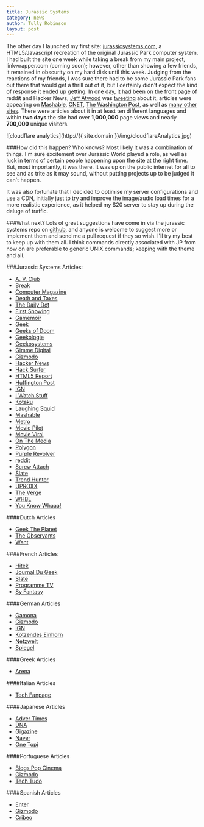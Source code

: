 ```yaml
---
title: Jurassic Systems
category: news
author: Tully Robinson
layout: post
---
```


The other day I launched my first site: [jurassicsystems.com](http://jurassicsystems.com), a HTML5/Javascript recreation of the original Jurassic Park computer system. I had built the site one week while taking a break from my main project, linkwrapper.com (coming soon); however, other than showing a few friends, it remained in obscurity on my hard disk until this week. Judging from the reactions of my friends, I was sure there had to be some Jurassic Park fans out there that would get a thrill out of it, but I certainly didn't expect the kind of response it ended up getting. In one day, it had been on the front page of reddit and Hacker News, [Jeff Atwood](http://en.wikipedia.org/wiki/Jeff_Atwood) was [tweeting](https://twitter.com/codinghorror/status/440648090177908737) about it, articles were appearing on [Mashable](http://mashable.com/2014/03/03/jurassic-park-computer-system/), [CNET](http://news.cnet.com/8301-17938_105-57619818-1/reenact-samuel-l-jacksons-jurassic-park-hacking-scene/), [The Washington Post](http://www.washingtonpost.com/blogs/the-switch/wp/2014/03/03/hack-into-jurassic-parks-computer-system-with-this-online-recreation/), as well as [many other sites](#articles). There were articles about it in at least ten different languages and within <strong>two days</strong> the site had over <strong>1,000,000</strong> page views and nearly <strong>700,000</strong> unique visitors.

![cloudflare analytics](http://{{ site.domain }}/img/cloudflareAnalytics.jpg)

###How did this happen?
Who knows? Most likely it was a combination of things. I'm sure excitement over Jurassic World played a role, as well as luck in terms of certain people happening upon the site at the right time. But, most importantly, it was there. It was up on the public internet for all to see and as trite as it may sound, without putting projects up to be judged it can't happen.

It was also fortunate that I decided to optimise my server configurations and use a CDN, initially just to try and improve the image/audio load times for a more realistic experience, as it helped my $20 server to stay up during the deluge of traffic.

###What next?
Lots of great suggestions have come in via the jurassic systems repo on [github](http://github.com/tojrobinson/jurassicsystems.com), and anyone is welcome to suggest more or implement them and send me a pull request if they so wish. I'll try my best to keep up with them all. I think commands directly associated with JP from now on are preferable to generic UNIX commands; keeping with the theme and all.

###<a name="articles"></a>Jurassic Systems Articles:
* [A. V. Club](http://www.avclub.com/article/jurassic-systems-lets-fans-relive-hacker-scene-jur-201741)
* [Break](http://www.break.com/article/try-to-crack-the-jurassic-park-code-operating-system-for-dennis-nebry-2583631)
* [Computer Magazine](http://computermagazine.com/2014/03/03/hack-into-jurassic-parks-computer-system-with-this-online-recreation/)
* [Death and Taxes](http://www.deathandtaxesmag.com/216169/access-the-jurassic-park-computer-system-straight-from-your-browser/)
* [The Daily Dot](http://www.dailydot.com/technology/jurassic-park-computer-system/)
* [First Showing](http://www.firstshowing.net/2014/this-is-cool-use-the-computer-system-that-controls-jurassic-park/)
* [Gamemoir](http://gamemoir.com/2014/03/10/daily-diversions-hack-into-jurassic-systems-through-an-online-game/)
* [Geek](http://www.geek.com/news/run-the-jurassic-park-os-in-your-browser-with-no-fear-of-raptor-attacks-1586585/)
* [Geeks of Doom](http://www.geeksofdoom.com/2014/03/04/recreate-jurassic-park-hacking-scene-with-jurassic-systems)
* [Geekologie](http://geekologie.com/2014/03/dammit-nedry-jurassic-park-security-syst.php)
* [Geekosystems](http://www.geekosystem.com/jurassic-systems/)
* [Gimme Digital](http://www.gimmedigital.com/31088/the-www-now-you-can-hack-the-jurassic-park-computer/)
* [Gizmodo](http://www.gizmodo.com.au/2014/03/relive-jurassic-parks-iconic-hacking-scene-right-from-your-browser/)
* [Hacker News](https://news.ycombinator.com/item?id=7333602)
* [Hack Surfer](http://www.hacksurfer.com/posts/relive-classic-90s-hack-by-trying-to-save-jurassic-park)
* [HTML5 Report](http://www.html5report.com/topics/html5/articles/372097-what-does-html5-mean-the-nostalgia-market.htm)
* [Huffington Post](http://www.huffingtonpost.co.uk/2014/03/03/jurassic-system_n_4889696.html)
* [IGN](http://au.ign.com/articles/2014/03/03/log-into-jurassic-parks-computer-system-with-this-emulator)
* [I Watch Stuff](http://iwatchstuff.com/2014/03/jurassic-park-systems-simulator-lets-you.php)
* [Kotaku](http://kotaku.com/now-you-can-live-out-jurassic-parks-hacking-scene-1535383951)
* [Laughing Squid](http://laughingsquid.com/jurassic-systems-a-web-based-recreation-of-the-famous-jurassic-park-computer-scene/)
* [Mashable](http://mashable.com/2014/03/03/jurassic-park-computer-system/)
* [Metro](http://metro.co.uk/2014/03/03/jurassic-hack-can-you-crack-dennis-nedrys-computer-security-4395075/)
* [Movie Pilot](http://moviepilot.com/posts/2014/03/04/explore-jurassic-park-s-systems-in-new-viral-website-1263444?lt_source=external,manual)
* [Movie Viral](http://www.movieviral.com/tag/jurassic-systems/)
* [On The Media](http://www.onthemedia.org/story/someone-recreated-jurassic-park-computer-system/?.com)
* [Polygon](http://www.polygon.com/2014/3/7/5482906/hack-into-nedrys-jurassic-park-security-system)
* [Purple Revolver](http://www.purplerevolver.com/movies/movie-news/123766-jurassic-systems-lets-fans-re-enact-famous-hacking-scene.html)
* [reddit](http://www.reddit.com/r/movies/duplicates/1zfuzr/jurassic_park_computer_system_in_your_browser/)
* [Screw Attach](http://www.screwattack.com/news/jurassic-systems-captures-essence-jurassic-park%E2%80%99s-hacker-scene)
* [Slate](http://www.slate.com/blogs/future_tense/2014/03/03/jurassic_park_computer_system_simulation_lets_you_do_some_early_90s_hacking.html)
* [Trend Hunter](http://www.trendhunter.com/trends/jurassic-systems)
* [UPROXX](http://www.uproxx.com/gammasquad/2014/03/unix-system-can-now-play-jurassic-parks-hacking-scenes-real-life/)
* [The Verge](http://www.theverge.com/2014/3/5/5472808/hack-into-jurassic-parks-computer-network-to-stop-dennis-nedry)
* [WHBL](http://whbl.com/blogs/tech-geek/747/control-the-jurassic-park-computer-from-your-web-browser/)
* [You Know Whaaa!](http://www.youknowwhaaa.com/2014/03/06/a-web-based-recreation-of-dennis-nedry-encryption-program-from-jurassic-park/)

####Dutch Articles
* [Geek The Planet](http://geektheplanet.net/7849/jurassic-systems-irix-macintosh.xhtml)
* [The Observants](http://www.theobservants.be/spotlight/jurassic-systems-laat-fans-de-hacker-scene-uit-jurassic-park-herbeleven)
* [Want](http://www.want.nl/cool-een-interactieve-versie-van-het-operating-system-uit-jurassic-park/)

####French Articles
* [Hitek](http://hitek.fr/actualite/tromper-le-systeme-informatique-de-jurassic-park_1932)
* [Journal Du Geek](http://www.journaldugeek.com/2014/03/04/vous-aussi-tentez-de-pirater-jurassic-park/)
* [Slate](http://www.slate.fr/culture/84163/ordinateur-jurassic-park)
* [Programme TV](http://www.programme-tv.net/news/cinema/49458-jurassic-park-systeme-bloque-reprenez-controle/)
* [Sy Fantasy](http://www.syfantasy.fr/18174-Penetrez_les_systmes_de_Jurassic_Park)

####German Articles

* [Gamona](http://www.gamona.de/kino-dvd/jurassic-park,jurassic-systems-ah-ah-ah-du-hast-das-zauberwort-nicht:news,2419507.html)
* [Gizmodo](http://www.gizmodo.de/2014/03/04/auf-dieser-website-kann-man-die-beruehmte-hacker-szene-aus-jurassic-park-nachspielen.html)
* [IGN](http://de.ign.com/news/22521/einmal-hacken-wie-samuel-l-jackson-in-jurassic-park)
* [Kotzendes Einhorn](http://www.netzwelt.de/news/122591-link-wink-hacken-jurassic-park.html)
* [Netzwelt](http://www.netzwelt.de/news/122591-link-wink-hacken-jurassic-park.html)
* [Spiegel](http://www.spiegel.de/netzwelt/web/endlich-selbst-den-jurassic-park-hacken-a-956939.html)

####Greek Articles
* [Arena](http://osarena.net/logismiko/applications/jurassic-systems-web-based-recreation-tou-diasimou-jurassic-park-computer-scene.html)

####Italian Articles
* [Tech Fanpage](http://tech.fanpage.it/jurassic-system-il-sistema-di-sicurezza-di-jurassic-park-ricreato-in-html-5/)

####Japanese Articles
* [Adver Times](http://www.advertimes.com/adobata/article/21158/www.mif-design.com/blog/2014/03/09-110138.php/)
* [DNA](http://dailynewsagency.com/2014/03/05/jurassic-systems-a-web-based-yhs/)
* [Gigazine](http://gigazine.net/news/20140304-jurassic-systems/)
* [Naver](http://matome.naver.jp/odai/2139394658745439001/2139395109248544403)
* [One Topi](http://1topi.jp/curator/atsushi.fujikawa/1403/05/476847)

####Portuguese Articles
* [Blogs Pop Cinema](http://blogs.pop.com.br/cinema/jurassic-park-na-vida-real-e-nao-como-voce-gostaria/)
* [Gizmodo](http://gizmodo.uol.com.br/hacker-jurassic-park/)
* [Tech Tudo](http://www.techtudo.com.br/noticias/noticia/2014/03/site-simula-acao-de-hacker-no-filme-jurassic-park-teste-no-navegador.html)

####Spanish Articles
* [Enter](http://www.enter.co/cultura-digital/entretenimiento/hacker-logro-recrear-el-sistema-operativo-de-los-pcs-de-jurassic-park/)
* [Gizmodo](http://es.gizmodo.com/revive-la-mitica-escena-de-hacking-de-jurassic-park-en-1535210227)
* [Cribeo](http://www.cribeo.com/ciencia_y_tecnologia/2728/sientete-como-en-la-sala-de-control-de-jurassic-park)


